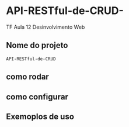 # API-RESTful-de-CRUD-
TF Aula 12 Desinvolvimento Web  

## Nome do projeto 
    API-RESTful-de-CRUD

## como rodar 

## como configurar

## Exemoplos de uso 
